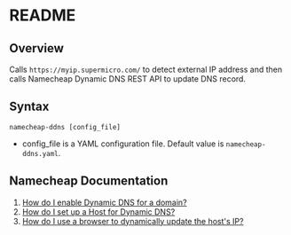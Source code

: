 # README

## Overview

Calls `https://myip.supermicro.com/` to detect external IP address and then calls Namecheap Dynamic DNS REST API to update DNS record.

## Syntax

    namecheap-ddns [config_file]

- config_file is a YAML configuration file.   Default value is `namecheap-ddns.yaml`.

## Namecheap Documentation

1. [How do I enable Dynamic DNS for a domain?](https://www.namecheap.com/support/knowledgebase/article.aspx/595/11/how-do-i-enable-dynamic-dns-for-a-domain)
2. [How do I set up a Host for Dynamic DNS?](https://www.namecheap.com/support/knowledgebase/article.aspx/43/11/how-do-i-set-up-a-host-for-dynamic-dns)
3. [How do I use a browser to dynamically update the host's IP?](https://www.namecheap.com/support/knowledgebase/article.aspx/29/11/how-do-i-use-a-browser-to-dynamically-update-the-hosts-ip)
